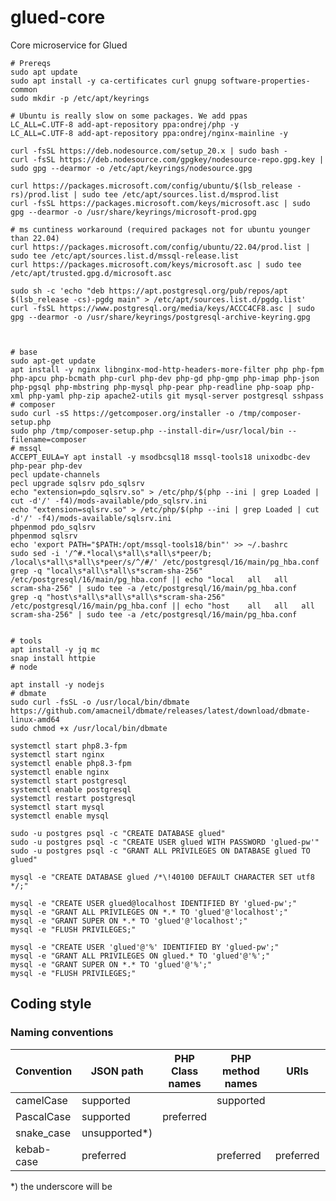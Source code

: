 # glued-core
Core microservice for Glued

```
# Prereqs
sudo apt update
sudo apt install -y ca-certificates curl gnupg software-properties-common
sudo mkdir -p /etc/apt/keyrings

# Ubuntu is really slow on some packages. We add ppas
LC_ALL=C.UTF-8 add-apt-repository ppa:ondrej/php -y
LC_ALL=C.UTF-8 add-apt-repository ppa:ondrej/nginx-mainline -y

curl -fsSL https://deb.nodesource.com/setup_20.x | sudo bash -
curl -fsSL https://deb.nodesource.com/gpgkey/nodesource-repo.gpg.key | sudo gpg --dearmor -o /etc/apt/keyrings/nodesource.gpg

curl https://packages.microsoft.com/config/ubuntu/$(lsb_release -rs)/prod.list | sudo tee /etc/apt/sources.list.d/msprod.list
curl -fsSL https://packages.microsoft.com/keys/microsoft.asc | sudo gpg --dearmor -o /usr/share/keyrings/microsoft-prod.gpg

# ms cuntiness workaround (required packages not for ubuntu younger than 22.04)
curl https://packages.microsoft.com/config/ubuntu/22.04/prod.list | sudo tee /etc/apt/sources.list.d/mssql-release.list
curl https://packages.microsoft.com/keys/microsoft.asc | sudo tee /etc/apt/trusted.gpg.d/microsoft.asc

sudo sh -c 'echo "deb https://apt.postgresql.org/pub/repos/apt $(lsb_release -cs)-pgdg main" > /etc/apt/sources.list.d/pgdg.list'
curl -fsSL https://www.postgresql.org/media/keys/ACCC4CF8.asc | sudo gpg --dearmor -o /usr/share/keyrings/postgresql-archive-keyring.gpg



# base
sudo apt-get update
apt install -y nginx libnginx-mod-http-headers-more-filter php php-fpm php-apcu php-bcmath php-curl php-dev php-gd php-gmp php-imap php-json php-pgsql php-mbstring php-mysql php-pear php-readline php-soap php-xml php-yaml php-zip apache2-utils git mysql-server postgresql sshpass
# composer
sudo curl -sS https://getcomposer.org/installer -o /tmp/composer-setup.php
sudo php /tmp/composer-setup.php --install-dir=/usr/local/bin --filename=composer
# mssql
ACCEPT_EULA=Y apt install -y msodbcsql18 mssql-tools18 unixodbc-dev php-pear php-dev
pecl update-channels
pecl upgrade sqlsrv pdo_sqlsrv
echo "extension=pdo_sqlsrv.so" > /etc/php/$(php --ini | grep Loaded | cut -d'/' -f4)/mods-available/pdo_sqlsrv.ini
echo "extension=sqlsrv.so" > /etc/php/$(php --ini | grep Loaded | cut -d'/' -f4)/mods-available/sqlsrv.ini
phpenmod pdo_sqlsrv
phpenmod sqlsrv
echo 'export PATH="$PATH:/opt/mssql-tools18/bin"' >> ~/.bashrc
sudo sed -i '/^#.*local\s*all\s*all\s*peer/b; /local\s*all\s*all\s*peer/s/^/#/' /etc/postgresql/16/main/pg_hba.conf
grep -q "local\s*all\s*all\s*scram-sha-256" /etc/postgresql/16/main/pg_hba.conf || echo "local   all   all   scram-sha-256" | sudo tee -a /etc/postgresql/16/main/pg_hba.conf
grep -q "host\s*all\s*all\s*all\s*scram-sha-256" /etc/postgresql/16/main/pg_hba.conf || echo "host    all   all   all   scram-sha-256" | sudo tee -a /etc/postgresql/16/main/pg_hba.conf


# tools
apt install -y jq mc
snap install httpie
# node

apt install -y nodejs
# dbmate
sudo curl -fsSL -o /usr/local/bin/dbmate https://github.com/amacneil/dbmate/releases/latest/download/dbmate-linux-amd64
sudo chmod +x /usr/local/bin/dbmate

systemctl start php8.3-fpm
systemctl start nginx
systemctl enable php8.3-fpm
systemctl enable nginx
systemctl start postgresql
systemctl enable postgresql
systemctl restart postgresql
systemctl start mysql
systemctl enable mysql
```

```
sudo -u postgres psql -c "CREATE DATABASE glued"
sudo -u postgres psql -c "CREATE USER glued WITH PASSWORD 'glued-pw'"
sudo -u postgres psql -c "GRANT ALL PRIVILEGES ON DATABASE glued TO glued"

mysql -e "CREATE DATABASE glued /*\!40100 DEFAULT CHARACTER SET utf8 */;"

mysql -e "CREATE USER glued@localhost IDENTIFIED BY 'glued-pw';"
mysql -e "GRANT ALL PRIVILEGES ON *.* TO 'glued'@'localhost';"
mysql -e "GRANT SUPER ON *.* TO 'glued'@'localhost';"
mysql -e "FLUSH PRIVILEGES;"

mysql -e "CREATE USER 'glued'@'%' IDENTIFIED BY 'glued-pw';"
mysql -e "GRANT ALL PRIVILEGES ON glued.* TO 'glued'@'%';"
mysql -e "GRANT SUPER ON *.* TO 'glued'@'%';"
mysql -e "FLUSH PRIVILEGES;"
```

## Coding style

### Naming conventions



| Convention | JSON path     | PHP Class names | PHP method names | URIs      | Database tables/columns |
|------------|---------------|-----------------|------------------|-----------|-------------------------|
| camelCase  | supported     |                 | supported        |           | tolerated               |
| PascalCase | supported     | preferred       |                  |           |                         |
| snake_case | unsupported*) |                 |                  |           | preferred               |
| kebab-case | preferred     |                 | preferred        | preferred |                         |

*) the underscore will be 
